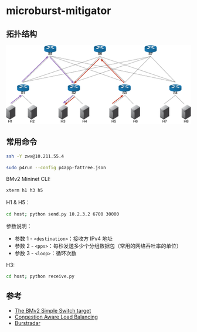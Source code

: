 # microburst-mitigator

## 拓扑结构

![](./fattree.png)

## 常用命令

```bash
ssh -Y zwx@10.211.55.4
```

```bash
sudo p4run --config p4app-fattree.json
```

BMv2 Mininet CLI:

```bash
xterm h1 h3 h5
```

H1 & H5：

```bash
cd host; python send.py 10.2.3.2 6700 30000
```

参数说明：

+ 参数 1 - `<destination>`：接收方 IPv4 地址
+ 参数 2 - `<pps>`：每秒发送多少个分组数据包（常用的网络吞吐率的单位）
+ 参数 3 - `<loop>`：循环次数

H3:

```bash
cd host; python receive.py
```

## 参考

+ [The BMv2 Simple Switch target](https://github.com/p4lang/behavioral-model/blob/main/docs/simple_switch.md#pseudocode-for-what-happens-at-the-end-of-ingress-and-egress-processing)
+ [Congestion Aware Load Balancing](https://github.com/nsg-ethz/p4-learning/tree/master/exercises/10-Congestion_Aware_Load_Balancing)
+ [Burstradar](https://github.com/harshgondaliya/burstradar/blob/master/burstradar.p4)
 